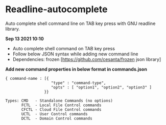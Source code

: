 # Readline-autocomplete
Auto complete shell command line on TAB key press with GNU readline library.

**Sep 13 2021 10:10**
- Auto complete shell command on TAB key press
- Follow below JSON syntax while adding new command line
- Dependencies: frozen [https://github.com/cesanta/frozen json library]

**Add new command properties in below format in commands.json**
```
{ command-name : [{
                    "type" : "command-type",
                    "opts" : [ "option1", "option2", "option3" ]
                 }}
```
```
Types: CMD   - Standalone Commands (no options)
       FCTL  - Local File Control commands
       CFCTL - Cloud File Control commands
       UCTL  - User Control commands
       DCTL  - Domain Control commands
```
